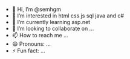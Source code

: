- 👋 Hi, I’m @semhgm
- 👀 I’m interested in  html css js sql java and c# 
- 🌱 I’m currently learning asp.net
- 💞️ I’m looking to collaborate on ...
- 📫 How to reach me ...
- 😄 Pronouns: ...
- ⚡ Fun fact: ...

<!---
semhgm/semhgm is a ✨ special ✨ repository because its `README.md` (this file) appears on your GitHub profile.
You can click the Preview link to take a look at your changes.
--->
